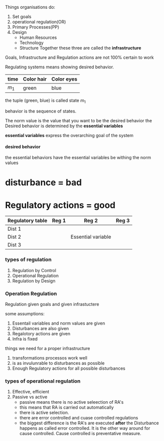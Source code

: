 Things organisations do:
1. Set goals
2. operational regulation(OR)
3. Primary Processes(PP)
4. Design
   - Human Resources
   - Technology
   - Structure
   Together these three are called the **infrastructure**

Goals, Infrastructure and Regulation actions are not 100% certain to work

Regulating systems means showing desired behavior.

| time  | Color hair | Color eyes |
| ----- | ---------- | ---------- |
| $m_1$ | green      | blue       | 

the tuple (green, blue) is called state $m_1$

behavior is the sequence of states.


The norm value is the value that you want to be the desired behavior
the Desired behavior is determined by the **essential variables**

**essential variables** express the overarching goal of the system

#### desired behavior 
the essential behaviors have the essential variables be withing the norm values


# disturbance = bad
# Regulatory actions = good




| Regulatory table | Reg 1 | Reg 2              | Reg 3 |
| ---------------- | ----- | ------------------ | ----- |
| Dist 1           |       |                    |       |
| Dist 2           |       | Essential variable |       |
| Dist 3           |       |                    |       |






### types of regulation
1.  Regulation by Control
2.  Operational Regulation
3.  Regulation by Design



### Operation Regulation
Regulation given goals and given infrastuctere

some assumptions:
1. Essentail variables and norm values are given
2. Disturbances are also given
3. Regalotory actions are given
4. Infra is fixed

things we need for a proper infrastructure
1. transformations processos work well
2. is as invulunrable to disturbances as possible
3. Enough Regulatory actions for all possible disturbances



### types of operational regulation
1. Effective, efficient
2. Passive vs active
	- passive means there is no active seleection of RA's
	- this means that RA is carried out automatically
	- there is active selection.
	- there are error controlled and cuase controlled regulations
	- the biggest difference is the RA's are executed **after** the Disturbance happens as called error controlled. It is the other way around for cause controlled. Cause controlled is preventative measure.
 
 
 







